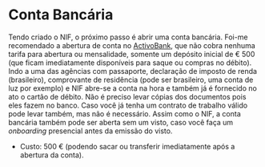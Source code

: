 # Conta Bancária

Tendo criado o NIF, o próximo passo é abrir uma conta bancária. Foi-me recomendado a abertura de conta no [ActivoBank](https://www.activobank.pt), que não cobra nenhuma tarifa para abertura ou mensalidade, somente um depósito inicial de € 500 (que ficam imediatamente disponíveis para saque ou compras no débito). Indo a uma das agências com passaporte, declaração de imposto de renda (brasileiro), comprovante de residência (pode ser brasileiro, uma conta de luz por exemplo) e NIF abre-se a conta na hora e também já é fornecido no ato o cartão de débito. Não é preciso levar cópias dos documentos pois eles fazem no banco. Caso você já tenha um contrato de trabalho válido pode levar também, mas não é necessário. Assim como o NIF, a conta bancária também pode ser aberta sem um visto, caso você faça um _onboarding_ presencial antes da emissão do visto.

* Custo: 500 € (podendo sacar ou transferir imediatamente após a abertura da conta).
